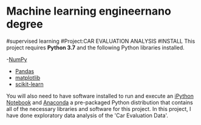 # Machine learning  engineernano degree 
#supervised learning
#Project:CAR EVALUATION ANALYSIS
#INSTALL
This project requires **Python 3.7** and the following Python libraries installed.

-[NumPy](http://www.numpy.org/)
- [Pandas](http://pandas.pydata.org)
- [matplotlib](http://matplotlib.org/)
- [scikit-learn](http://scikit-learn.org/stable/)

You will also need to have software installed to run and execute an [iPython Notebook](http://ipython.org/notebook.html) and [Anaconda](http://www.continuum.io/downloads) a pre-packaged Python distribution that contains all of the necessary libraries and software for this project. 
In this project, I have done exploratory data analysis of the 'Car Evaluation Data'. 


